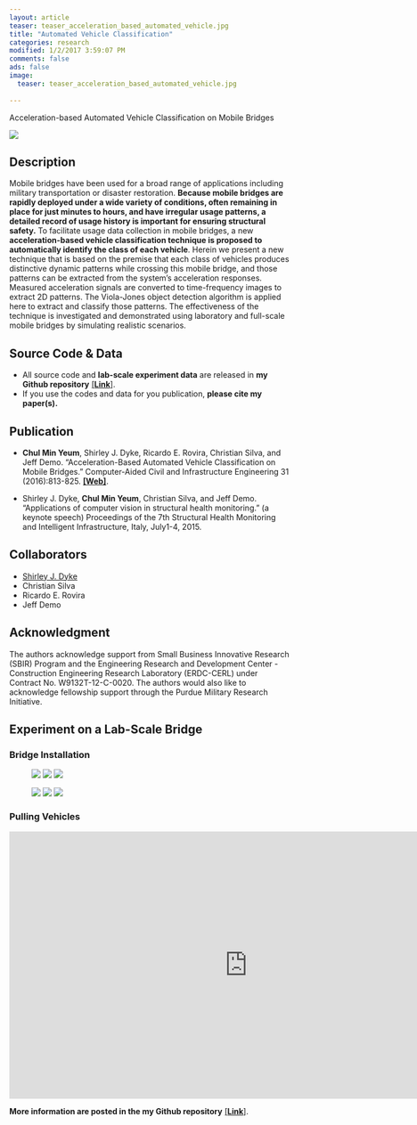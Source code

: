 ```yaml
---
layout: article
teaser: teaser_acceleration_based_automated_vehicle.jpg
title: "Automated Vehicle Classification"
categories: research
modified: 1/2/2017 3:59:07 PM 
comments: false
ads: false
image:
  teaser: teaser_acceleration_based_automated_vehicle.jpg
   
---
```


Acceleration-based Automated Vehicle Classification on Mobile Bridges

![](overview.png)

## Description
Mobile bridges have been used for a broad range of applications including military transportation or disaster restoration. **Because mobile bridges are rapidly deployed under a wide variety of conditions, often remaining in place for just minutes to hours, and have irregular usage patterns, a detailed record of usage history is important for ensuring structural safety.** To facilitate usage data collection in mobile bridges, a new **acceleration-based vehicle classification technique is proposed to automatically identify the class of each vehicle**. Herein we present a new technique that is based on the premise that each class of vehicles produces distinctive dynamic patterns while crossing this mobile bridge, and those patterns can be extracted from the system’s acceleration responses. Measured acceleration signals are converted to time-frequency images to extract 2D patterns. The Viola-Jones object detection algorithm is applied here to extract and classify those patterns. The effectiveness of the technique is investigated and demonstrated using laboratory and full-scale mobile bridges by simulating realistic scenarios.

## Source Code & Data
* All source code and **lab-scale experiment data** are released in **my Github repository**  [[**Link**]](https://github.com/chulminy/Acceleration_Based_Automated_Vehicle). 
* If you use the codes and data for you publication, **please cite my paper(s).**

## Publication

*  **Chul Min Yeum**, Shirley J. Dyke, Ricardo E. Rovira, Christian Silva, and Jeff Demo. “Acceleration-Based Automated Vehicle Classification on Mobile Bridges.” Computer-Aided Civil and Infrastructure Engineering 31 (2016):813-825. [**[Web]**](http://onlinelibrary.wiley.com/doi/10.1111/mice.12212/full).

* Shirley J. Dyke, **Chul Min Yeum**, Christian Silva, and Jeff Demo. “Applications of computer vision in structural health monitoring.” (a keynote speech) Proceedings of the 7th Structural Health Monitoring and Intelligent Infrastructure, Italy, July1-4, 2015. 

## Collaborators

* [Shirley J. Dyke](https://engineering.purdue.edu/IISL/)
* Christian Silva
* Ricardo E. Rovira
* Jeff Demo

## Acknowledgment
The authors acknowledge support from Small Business Innovative Research (SBIR) Program and the Engineering Research and Development Center - Construction Engineering Research Laboratory (ERDC-CERL) under Contract No. W9132T-12-C-0020. The authors would also like to acknowledge fellowship support through the Purdue Military Research Initiative.


## Experiment on a Lab-Scale Bridge

### Bridge Installation
<figure class="third">
	<img src= "{{ site.url }}/research/acceleration_based_automated_vehicle/DSC_0035.JPG">
	<img src= "{{ site.url }}/research/acceleration_based_automated_vehicle/DSC_0017.JPG">
	<img src= "{{ site.url }}/research/acceleration_based_automated_vehicle/DSC_0020.JPG">
</figure>

<figure class="third">
	<img src= "{{ site.url }}/research/acceleration_based_automated_vehicle/DSC_0028.JPG">
	<img src= "{{ site.url }}/research/acceleration_based_automated_vehicle/DSC_0030.JPG">
	<img src= "{{ site.url }}/research/acceleration_based_automated_vehicle/DSC_0033.JPG">
</figure>

### Pulling Vehicles

<iframe width="854" height="480" src="https://www.youtube.com/embed/Lf4gxgsAqKU" frameborder="0" allowfullscreen></iframe>


**More information are posted in the my Github repository** [[**Link**]](https://github.com/chulminy/Acceleration_Based_Automated_Vehicle). 